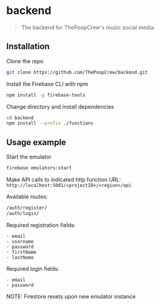 # backend
> The backend for ThePoopCrew's music social media.

## Installation

Clone the repo

```sh
git clone https://github.com/ThePoopCrew/backend.git
```

Install the Firebase CLI with npm

```sh
npm install -g firebase-tools
```

Change directory and install dependencies
```sh
cd backend
npm install --prefix ./functions
```

## Usage example

Start the emulator

```sh
firebase emulators:start
```

Make API calls to indicated http function URL: ```http://localhost:5001/<projectID>/<region>/api```

Available routes:
```sh
/auth/register/
/auth/login/
```
Required registration fields:
```
- email
- username
- password
- firstName
- lastName
```

Required login fields:
```
- email
- password
```

NOTE: Firestore resets upon new emulator instance
